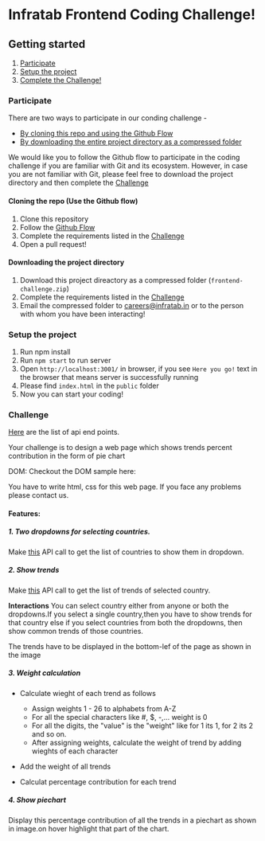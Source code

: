 # Infratab Frontend Coding Challenge!

## Getting started
1. [Participate](#participate)
2. [Setup the project](#setup-the-project)
3. [Complete the Challenge!](#challenge)

### Participate
There are two ways to participate in our conding challenge -
- [By cloning this repo and using the Github Flow](#cloning-the-repo-use-the-github-flow)
- [By downloading the entire project directory as a compressed folder](#downloading-the-project-directory)

We would like you to follow the Github flow to participate in the coding challenge if you are familiar with Git and its ecosystem. However, in case you are not familiar with Git, please feel free to download the project directory and then complete the [Challenge](#challenge)

#### Cloning the repo (Use the Github flow)
1. Clone this repository
2. Follow the [Github Flow](https://guides.github.com/introduction/flow/)
3. Complete the requirements listed in the [Challenge](#challenge)
4. Open a pull request!

#### Downloading the project directory
1. Download this project direactory as a compressed folder (`frontend-challenge.zip`)
2. Complete the requirements listed in the [Challenge](#challenge)
3. Email the compressed folder to careers@infratab.in or to the person with whom you have been interacting!

### Setup the project
1. Run npm install
2. Run `npm start` to run server
3. Open `http://localhost:3001/` in browser, if you see `Here you go!` text in the browser that means server is successfully running
4. Please find `index.html` in the `public` folder
5. Now you can start your coding!

### Challenge

[Here](https://github.com/Infratab/Twitter-Trends/blob/master/API.md) are the list of api end points.

Your challenge is to design a web page which shows trends percent contribution in the form of pie chart

DOM:
Checkout the DOM sample here: 

You have to write html, css for this web page. If you face any problems please contact us.


#### Features:

##### 1. Two dropdowns for selecting countries.
 Make [this](https://github.com/Infratab/frontend-challenge/blob/master/API.md#get-countries) API call to get the list of countries to show them in dropdown.

##### 2. Show trends

 Make [this](https://github.com/Infratab/frontend-challenge/blob/master/API.md#get-countriescountrytrends) API call to get the list of trends of selected country.
 
 **Interactions**
 You can select country either from anyone or both the dropdowns.If you select a single country,then you have to show trends for that country else if you select countries from both the dropdowns, then show common trends of those countries.
 
 The trends have to be displayed in the bottom-lef of the page as shown in the image

##### 3. Weight calculation
  - Calculate wieght of each trend as follows

  	- Assign weights 1 - 26 to alphabets from A-Z
  	- For all the special characters like #, $, -,... weight is 0
  	- For all the digits, the "value" is the "weight" like for 1 its 1, for 2 its 2 and so on.
  	- After assigning weights, calculate the weight of trend by adding wieghts of each character
  
  - Add the weight of all trends
  - Calculat percentage contribution for each trend
  
##### 4. Show piechart
  Display this percentage contribution of all the trends in a piechart as shown in image.on hover highlight that part of the chart.
